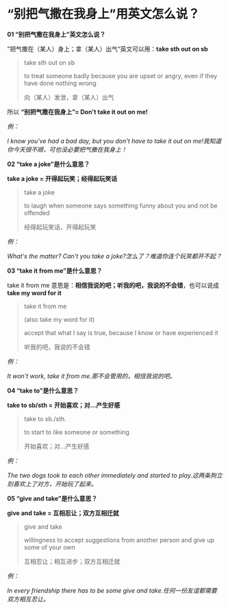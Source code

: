 # “别把气撒在我身上”用英文怎么说？

**01 “别把气撒在我身上”英文怎么说？**

”把气撒在（某人）身上；拿（某人）出气“英文可以用：**take sth out on sb**

> take sth out on sb
>
> to treat someone badly because you are upset or angry, even if they have done nothing wrong
>
> 向（某人）发泄，拿（某人）出气

所以 **“别把气撒在我身上”= Don't take it out on me!**

_例：_

_I know you've had a bad day, but you don't have to take it out on me!我知道你今天很不顺，可也没必要把气撒在我身上！_

**02 “take a joke”是什么意思？**

**take a joke = 开得起玩笑；经得起玩笑话**

> take a joke
>
> to laugh when someone says something funny about you and not be offended
>
> 经得起玩笑话，开得起玩笑

_例：_

_What's the matter? Can't you take a joke?怎么了？难道你连个玩笑都开不起？_

**03 “take it from me”是什么意思？**

take it from me 意思是：**相信我说的吧；听我的吧，我说的不会错**，也可以说成 **take my word for it**

> take it from me
>
> (also take my word for it)
>
> accept that what I say is true, because I know or have experienced it
>
> 听我的吧，我说的不会错

_例：_

_It won't work, take it from me.那不会管用的，相信我说的吧。_

**04 “take to”是什么意思？**

**take to sb/sth = 开始喜欢；对…产生好感**

> take to sb./sth.
>
> to start to like someone or something
>
> 开始喜欢；对...产生好感

_例：_

_The two dogs took to each other immediately and started to play.这两条狗立刻喜欢上了对方，开始玩了起来。_

**05 “give and take”是什么意思？**

**give and take = 互相忍让；双方互相迁就**

> give and take
>
> willingness to accept suggestions from another person and give up some of your own
>
> 互相忍让；相互进步；双方互相迁就

_例：_

_In every friendship there has to be some give and take.任何一份友谊都需要双方相互忍让。_
